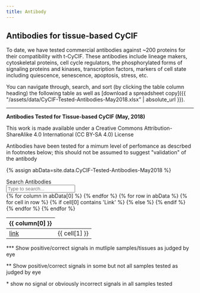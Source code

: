 ```yaml
---
title: Antibody
---
```


## Antibodies for tissue-based CyCIF

To date, we have tested commercial antibodies against ~200 proteins for their
compatibility with t-CyCIF. These antibodies include lineage makers,
cytoskeletal proteins, cell cycle regulators, the phosphorylated forms of
signaling proteins and kinases, transcription factors, markers of cell state
including quiescence, senescence, apoptosis, stress, etc.

You can navigate through, search, and sort (by clicking the table column heading) 
the following table as well as [download a spreadsheet copy]({{ "/assets/data/CyCIF-Tested-Antibodies-May2018.xlsx" | absolute_url }}).

<hr class="my-5">

__Antibodies Tested for Tissue-based CyCIF (May, 2018)__

This work is made available under a Creative Commons Attribution-ShareAlike 4.0 International (CC BY-SA 4.0) License

Antibodies have been tested for a mimum level of perfomance as descrbed in footnotes below; this should not be assumed to suggest "validation" of the antibody			

<style>
.stickyjs {
  position: fixed;
  top: 0.5em;
  left: 0;
}
.stickyjs + .table-responsive {
  padding-top: 9em;
}
</style>

{% assign abData=site.data.CyCIF-Tested-Antibodies-May2018 %}
<div class="container-fluid px-0" id="abSearchContainer">
<div class="input-group py-5 container" >
  <div class="input-group-prepend">
    <span class="input-group-text h3 m-0" id="basic-addon1">Search Antibodies</span>
  </div>
  <input type="text" id="abSearchInput" onkeyup="abSearch()" class="form-control h3 m-0" placeholder="Type to search..." aria-label="Type to search..." aria-describedby="basic-addon1">
</div>
</div>

<div class="table-responsive">
    <table class="table table-sm table-hover table-dark" id="abTable">
        <thead>
        {% for column in abData[0] %}
            <th onclick="sortAbTable({{ forloop.index0 }})" style="cursor:pointer" class="my-3">{{ column[0] }}</th>
        {% endfor %}
        </thead>
        <tbody>
        {% for row in abData %}
            <tr>
            {% for cell in row %}
                {% if cell[0] contains 'Link' %}
                    <td><a href="{{ cell[1] }}" target="_blank">link</a></td>
                {% else %}
                    <td>{{ cell[1] }}</td>
                {% endif %}
            {% endfor %}
            </tr>
        {% endfor %}
        </tbody>
    </table>
</div>

*** Show positive/correct signals in mutliple samples/tissues as judged by eye

** Show positive/correct signals in some but not all samples tested as judged by eye

\* show no signal or obviously incorrect signals in all samples tested

<script>
function abSearch() {
  var input, filter, table, tr, td, i;
  input = document.getElementById("abSearchInput");
  filter = input.value.toUpperCase();
  table = document.getElementById("abTable");
  tr = table.getElementsByTagName("tr");
  for (i = 0; i < tr.length; i++) {
    td = tr[i].getElementsByTagName("td");
    if (td.length) {
      var tdInnerAll = '';
      for (j=0; j<td.length-1; j++) {
      	tdInnerAll += ' ' + td[j].innerHTML;
      }
      if (tdInnerAll.toUpperCase().indexOf(filter) > -1) {
        tr[i].style.display = "";
      } else {
        tr[i].style.display = "none";
      }
    }       
  }
}
var clicked =  {};
function sortAbTable(column){
    var tbl = document.getElementById("abTable").tBodies[0];
    var store = [];
    column in clicked 
        ? delete clicked[column] 
        : clicked[column] = true;
    var test = column in clicked ? 1 : -1;

    for(var i=0, len=tbl.rows.length; i<len; i++){
        var row = tbl.rows[i];
        var sortnr = row.cells[column].textContent || row.cells[column].innerText;
        // if(!isNaN(sortnr)) 
        store.push([sortnr.toLowerCase(), row]);
    }
    store.sort(function(x,y){
        if (x[0] < y[0]) return -1*test;
        if (x[0] > y[0]) return 1*test;
        return 0;
    });
    console.log(store);
    for(var i=0, len=store.length; i<len; i++){
        tbl.appendChild(store[i][1]);
    }
    store = null;
}
</script>
<script>
window.onscroll = function() {myFunction()};

var header = document.getElementById("abSearchContainer");
var sticky = header.offsetTop;

function myFunction() {
  if (window.pageYOffset > sticky) {
    header.classList.add("stickyjs");
  } else {
    header.classList.remove("stickyjs");
  }
}
</script>